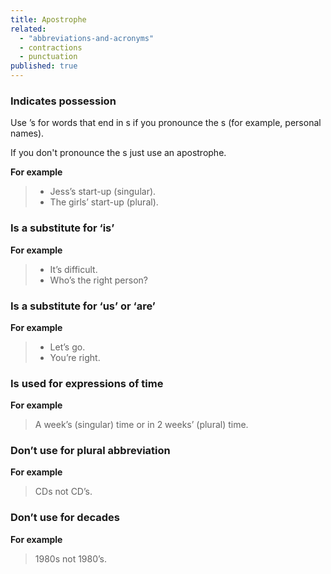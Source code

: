 ```yaml
---
title: Apostrophe
related:
  - "abbreviations-and-acronyms"
  - contractions
  - punctuation
published: true
---
```


### Indicates possession

Use &#8217;s for words that end in s if you pronounce the s (for example, personal names).

If you don't pronounce the s just use an apostrophe.

**For example**

> - Jess’s start-up (singular).
> - The girls’ start-up (plural).

### Is a substitute for ‘is’

**For example**

> - It’s difficult.
> - Who’s the right person?

### Is a substitute for ‘us’ or ‘are’

**For example**

> - Let’s go.
> - You’re right.

### Is used for expressions of time

**For example**

> A week’s (singular) time or in 2 weeks’ (plural) time.

### Don’t use for plural abbreviation

**For example**

> CDs not CD’s.

### Don’t use for decades

**For example**

> 1980s not 1980’s.
